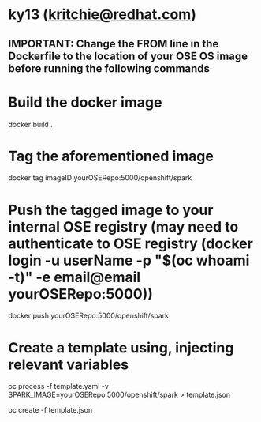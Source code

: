 # ky13 (kritchie@redhat.com)
## IMPORTANT: Change the FROM line in the Dockerfile to the location of your OSE OS image before running the following commands

# Build the docker image
docker build .

# Tag the aforementioned image 
docker tag imageID yourOSERepo:5000/openshift/spark

# Push the tagged image to your internal OSE registry (may need to authenticate to OSE registry (docker login -u userName -p "$(oc whoami -t)" -e email@email yourOSERepo:5000))
docker push yourOSERepo:5000/openshift/spark

# Create a template using, injecting relevant variables
oc process -f template.yaml -v SPARK_IMAGE=yourOSERepo:5000/openshift/spark > template.json

oc create -f template.json 
